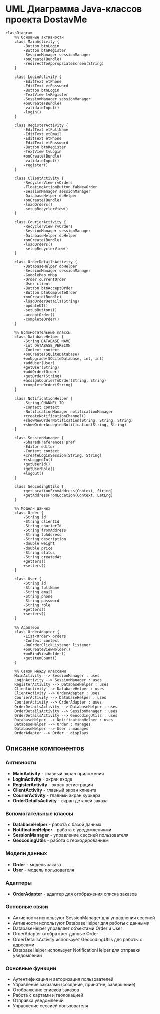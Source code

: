 # UML Диаграмма Java-классов проекта DostavMe

```mermaid
classDiagram
    %% Основные активности
    class MainActivity {
        -Button btnLogin
        -Button btnRegister
        -SessionManager sessionManager
        +onCreate(Bundle)
        -redirectToAppropriateScreen(String)
    }

    class LoginActivity {
        -EditText etPhone
        -EditText etPassword
        -Button btnLogin
        -TextView tvRegister
        -SessionManager sessionManager
        +onCreate(Bundle)
        -validateInput()
        -login()
    }

    class RegisterActivity {
        -EditText etFullName
        -EditText etEmail
        -EditText etPhone
        -EditText etPassword
        -Button btnRegister
        -TextView tvLogin
        +onCreate(Bundle)
        -validateInput()
        -register()
    }

    class ClientActivity {
        -RecyclerView rvOrders
        -FloatingActionButton fabNewOrder
        -SessionManager sessionManager
        -DatabaseHelper dbHelper
        +onCreate(Bundle)
        -loadOrders()
        -setupRecyclerView()
    }

    class CourierActivity {
        -RecyclerView rvOrders
        -SessionManager sessionManager
        -DatabaseHelper dbHelper
        +onCreate(Bundle)
        -loadOrders()
        -setupRecyclerView()
    }

    class OrderDetailsActivity {
        -DatabaseHelper dbHelper
        -SessionManager sessionManager
        -GoogleMap mMap
        -Order currentOrder
        -User client
        -Button btnAcceptOrder
        -Button btnCompleteOrder
        +onCreate(Bundle)
        -loadOrderDetails(String)
        -updateUI()
        -setupButtons()
        -acceptOrder()
        -completeOrder()
    }

    %% Вспомогательные классы
    class DatabaseHelper {
        -String DATABASE_NAME
        -int DATABASE_VERSION
        -Context context
        +onCreate(SQLiteDatabase)
        +onUpgrade(SQLiteDatabase, int, int)
        +addUser(User)
        +getUser(String)
        +addOrder(Order)
        +getOrder(String)
        +assignCourierToOrder(String, String)
        +completeOrder(String)
    }

    class NotificationHelper {
        -String CHANNEL_ID
        -Context context
        -NotificationManager notificationManager
        +createNotificationChannel()
        +showNewOrderNotification(String, String, String)
        +showOrderAcceptedNotification(String, String)
    }

    class SessionManager {
        -SharedPreferences pref
        -Editor editor
        -Context context
        +createLoginSession(String, String)
        +isLoggedIn()
        +getUserId()
        +getUserRole()
        +logout()
    }

    class GeocodingUtils {
        +getLocationFromAddress(Context, String)
        +getAddressFromLocation(Context, LatLng)
    }

    %% Модели данных
    class Order {
        -String id
        -String clientId
        -String courierId
        -String fromAddress
        -String toAddress
        -String description
        -double weight
        -double price
        -String status
        -String createdAt
        +getters()
        +setters()
    }

    class User {
        -String id
        -String fullName
        -String email
        -String phone
        -String password
        -String role
        +getters()
        +setters()
    }

    %% Адаптеры
    class OrderAdapter {
        -List<Order> orders
        -Context context
        -OnOrderClickListener listener
        +onCreateViewHolder()
        +onBindViewHolder()
        +getItemCount()
    }

    %% Связи между классами
    MainActivity --> SessionManager : uses
    LoginActivity --> SessionManager : uses
    RegisterActivity --> DatabaseHelper : uses
    ClientActivity --> DatabaseHelper : uses
    ClientActivity --> OrderAdapter : uses
    CourierActivity --> DatabaseHelper : uses
    CourierActivity --> OrderAdapter : uses
    OrderDetailsActivity --> DatabaseHelper : uses
    OrderDetailsActivity --> SessionManager : uses
    OrderDetailsActivity --> GeocodingUtils : uses
    DatabaseHelper --> NotificationHelper : uses
    DatabaseHelper --> Order : manages
    DatabaseHelper --> User : manages
    OrderAdapter --> Order : displays
```

## Описание компонентов

### Активности
- **MainActivity** - главный экран приложения
- **LoginActivity** - экран входа
- **RegisterActivity** - экран регистрации
- **ClientActivity** - главный экран клиента
- **CourierActivity** - главный экран курьера
- **OrderDetailsActivity** - экран деталей заказа

### Вспомогательные классы
- **DatabaseHelper** - работа с базой данных
- **NotificationHelper** - работа с уведомлениями
- **SessionManager** - управление сессией пользователя
- **GeocodingUtils** - работа с геокодированием

### Модели данных
- **Order** - модель заказа
- **User** - модель пользователя

### Адаптеры
- **OrderAdapter** - адаптер для отображения списка заказов

### Основные связи
- Активности используют SessionManager для управления сессией
- Активности используют DatabaseHelper для работы с данными
- DatabaseHelper управляет объектами Order и User
- OrderAdapter отображает данные Order
- OrderDetailsActivity использует GeocodingUtils для работы с адресами
- DatabaseHelper использует NotificationHelper для отправки уведомлений

### Основные функции
- Аутентификация и авторизация пользователей
- Управление заказами (создание, принятие, завершение)
- Отображение списков заказов
- Работа с картами и геолокацией
- Отправка уведомлений
- Управление сессией пользователя 